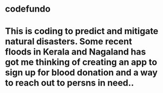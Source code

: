 # codefundo
# This is coding to predict and mitigate natural disasters. Some recent floods in Kerala and Nagaland has got me thinking of creating an app to sign up for blood donation and a way to reach out to persns in need..

